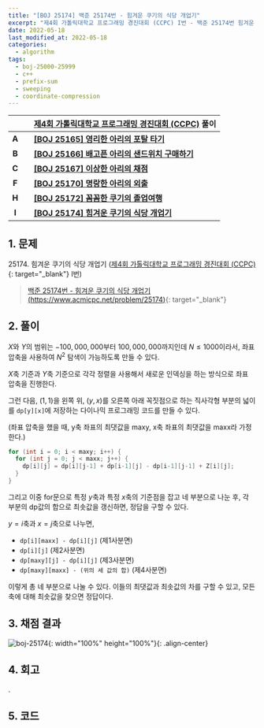 ```yaml
---
title: "[BOJ 25174] 백준 25174번 - 힘겨운 쿠기의 식당 개업기"
excerpt: "제4회 가톨릭대학교 프로그래밍 경진대회 (CCPC) I번 - 백준 25174번 힘겨운 쿠기의 식당 개업기 풀이"
date: 2022-05-18
last_modified_at: 2022-05-18
categories:
  - algorithm
tags:
  - boj-25000-25999
  - c++
  - prefix-sum
  - sweeping
  - coordinate-compression
---
```


|||[제4회 가톨릭대학교 프로그래밍 경진대회 (CCPC)](https://burningfalls.github.io/contest/ccpc-baekjoon-contest/) 풀이|
|:---:|:---:|:---|
|**A**||**[[BOJ 25165] 영리한 아리의 포탈 타기](https://burningfalls.github.io/algorithm/boj-25165/)**|
|**B**||**[[BOJ 25166] 배고픈 아리의 샌드위치 구매하기](https://burningfalls.github.io/algorithm/boj-25166/)**|
|**C**||**[[BOJ 25167] 이상한 아리의 채점](https://burningfalls.github.io/algorithm/boj-25167/)**|
|**F**||**[[BOJ 25170] 명랑한 아리의 외출](https://burningfalls.github.io/algorithm/boj-25170/)**|
|**H**||**[[BOJ 25172] 꼼꼼한 쿠기의 졸업여행](https://burningfalls.github.io/algorithm/boj-25172/)**|
|**I**||**[[BOJ 25174] 힘겨운 쿠기의 식당 개업기](https://burningfalls.github.io/algorithm/boj-25174/)**|

## 1. 문제
$25174$. 힘겨운 쿠기의 식당 개업기 ([제4회 가톨릭대학교 프로그래밍 경진대회 (CCPC)](https://burningfalls.github.io/contest/ccpc-baekjoon-contest/){: target="_blank"} I번)

> [백준 25174번 - 힘겨운 쿠기의 식당 개업기 (https://www.acmicpc.net/problem/25174)](https://www.acmicpc.net/problem/25174){: target="_blank"}

## 2. 풀이

$X$와 $Y$의 범위는 $-100,000,000$부터 $100,000,000$까지인데 $N\leq 1000$이라서, 좌표 압축을 사용하여 $N^2$ 탐색이 가능하도록 만들 수 있다.

$X$축 기준과 $Y$축 기준으로 각각 정렬을 사용해서 새로운 인덱싱을 하는 방식으로 좌표 압축을 진행한다.

그런 다음, $(1, 1)$을 왼쪽 위, $(y, x)$를 오른쪽 아래 꼭짓점으로 하는 직사각형 부분의 넓이를 `dp[y][x]`에 저장하는 다이나믹 프로그래밍 코드를 만들 수 있다.

(좌표 압축을 했을 때, y축 좌표의 최댓값을 maxy, x축 좌표의 최댓값을 maxx라 가정한다.)
```cpp
for (int i = 0; i < maxy; i++) {
  for (int j = 0; j < maxx; j++) {
    dp[i][j] = dp[i][j-1] + dp[i-1][j] - dp[i-1][j-1] + Z[i][j];
  }
}
```

그리고 이중 for문으로 특정 $y$축과 특정 $x$축의 기준점을 잡고 네 부분으로 나눈 후, 각 부분의 dp값의 합으로 최솟값을 갱신하면, 정답을 구할 수 있다.

$y=i$축과 $x=j$축으로 나누면,

* `dp[i][maxx] - dp[i][j]` (제1사분면)
* `dp[i][j]` (제2사분면)
* `dp[maxy][j] - dp[i][j]` (제3사분면)
* `dp[maxy][maxx] - (위의 세 값의 합)` (제4사분면)

이렇게 총 네 부분으로 나눌 수 있다. 이들의 최댓값과 최솟값의 차를 구할 수 있고, 모든 축에 대해 최솟값을 찾으면 정답이다.

## 3. 채점 결과

![boj-25174](https://user-images.githubusercontent.com/30232837/168979720-e4105894-b174-4e5f-a671-ee5cfe6a5d52.png "boj-25174"){: width="100%" height="100%"}{: .align-center}

## 4. 회고

.

## 5. 코드

<script src="https://gist.github.com/BurningFalls/07990360e1b1595f72301a25725ab8ce.js"></script>